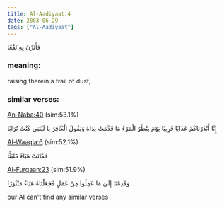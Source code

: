 ```yaml
---
title: Al-Aadiyaat:4
date: 2003-06-29
tags: ["Al-Aadiyaat"]
---
```

فَأَثَرْنَ بِهِ نَقْعًا
### meaning: 
raising therein a trail of dust,
### similar verses: 

[An-Naba:40](/78/40) (sim:53.1%)

إِنَّا أَنْذَرْنَاكُمْ عَذَابًا قَرِيبًا يَوْمَ يَنْظُرُ الْمَرْءُ مَا قَدَّمَتْ يَدَاهُ وَيَقُولُ الْكَافِرُ يَا لَيْتَنِي كُنْتُ تُرَابًا

[Al-Waaqia:6](/56/6) (sim:52.1%)

فَكَانَتْ هَبَاءً مُنْبَثًّا

[Al-Furqaan:23](/25/23) (sim:51.9%)

وَقَدِمْنَا إِلَىٰ مَا عَمِلُوا مِنْ عَمَلٍ فَجَعَلْنَاهُ هَبَاءً مَنْثُورًا

our AI can't find any similar verses

